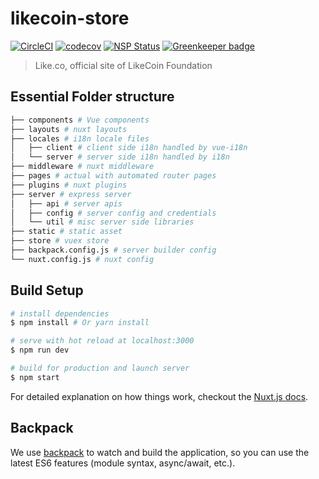 # likecoin-store

[![CircleCI](https://circleci.com/gh/likecoin/likecoin-store.svg?style=svg)](https://circleci.com/gh/likecoin/likecoin-store) 
[![codecov](https://codecov.io/gh/likecoin/likecoin-store/branch/master/graph/badge.svg)](https://codecov.io/gh/likecoin/likecoin-store)
[![NSP Status](https://nodesecurity.io/orgs/likecoin/projects/00271dff-3cf8-4b38-8f70-ab2252205c4a/badge)](https://nodesecurity.io/orgs/likecoin/projects/00271dff-3cf8-4b38-8f70-ab2252205c4a)
[![Greenkeeper badge](https://badges.greenkeeper.io/likecoin/likecoin-store.svg)](https://greenkeeper.io/)

> Like.co, official site of LikeCoin Foundation

## Essential Folder structure
```bash
├── components # Vue components
├── layouts # nuxt layouts
├── locales # i18n locale files
│   ├── client # client side i18n handled by vue-i18n
│   └── server # server side i18n handled by i18n
├── middleware # nuxt middleware
├── pages # actual with automated router pages
├── plugins # nuxt plugins
├── server # express server
│   ├── api # server apis
│   ├── config # server config and credentials
│   └── util # misc server side libraries
├── static # static asset
├── store # vuex store
├── backpack.config.js # server builder config
└── nuxt.config.js # nuxt config
```

## Build Setup

``` bash
# install dependencies
$ npm install # Or yarn install

# serve with hot reload at localhost:3000
$ npm run dev

# build for production and launch server
$ npm start
```

For detailed explanation on how things work, checkout the [Nuxt.js docs](https://github.com/nuxt/nuxt.js).

## Backpack

We use [backpack](https://github.com/palmerhq/backpack) to watch and build the application, so you can use the latest ES6 features (module syntax, async/await, etc.).

